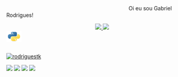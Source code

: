 ㅤㅤㅤㅤㅤㅤㅤㅤㅤㅤㅤㅤㅤㅤㅤㅤㅤㅤㅤㅤㅤㅤㅤㅤㅤOi eu sou Gabriel Rodrigues!
<div align="center">
  <a href="https://github.com/rodriguestk">
  <img height="180em" src="https://github-readme-stats.vercel.app/api?username=rodriguestk&show_icons=true&theme=dark&include_all_commits=true&count_private=true"/>
  <img height="180em" src="https://github-readme-stats.vercel.app/api/top-langs/?username=rodriguestk&layout=compact&langs_count=7&theme=dark"/>
</div>
  
  <img align="center" alt="rodrigues-Python" height="30" width="40" src="https://raw.githubusercontent.com/devicons/devicon/master/icons/python/python-original.svg">
  
  ##
  
  <div>
<p align="left"> <img src="https://komarev.com/ghpvc/?username=rodriguestk&label=Profile%20views&color=0e75b6&style=flat" alt="rodriguestk" /> </p>
  </div>
 
<div>
  <a href="https://www.youtube.com/channel/UCldmTeiEGgsdZDoabyiVa5A" target="_blank"><img src="https://img.shields.io/badge/YouTube-FF0000?style=for-the-badge&logo=youtube&logoColor=white" target="_blank"></a>
  <a href="https://instagram.com/rodriguestk_" target="_blank"><img src="https://img.shields.io/badge/-Instagram-%23E4405F?style=for-the-badge&logo=instagram&logoColor=white" target="_blank"></a>
  <a href = "mailto:contatogabrielrodriguestk@gmail.com"><img src="https://img.shields.io/badge/-Gmail-%23333?style=for-the-badge&logo=gmail&logoColor=white" target="_blank"></a>
  <a href="https://www.linkedin.com/in/gabrielrodriguestk" target="_blank"><img src="https://img.shields.io/badge/-LinkedIn-%230077B5?style=for-the-badge&logo=linkedin&logoColor=white" target="_blank"></a> 
 </div>
